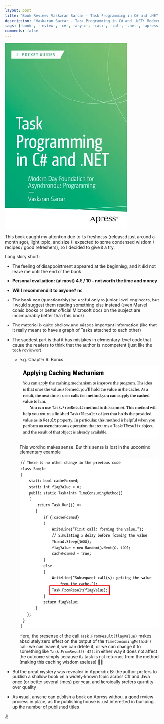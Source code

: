 ```yaml
---
layout: post
title: "Book Review: Vaskaran Sarcar - Task Programming in C# and .NET: Modern Day Foundation for Asynchronous Programming [2025]"
description: "Vaskaran Sarcar - Task Programming in C# and .NET: Modern Day Foundation for Asynchronous Programming [2025]. Score: 4.5 / 10 - not worth the time and money"
tags: ["book", "review", "c#", "async", "task", "tpl", ".net", "apress", "fail"]
comments: false
---
```


![Book Cover: Vaskaran Sarcar - Task Programming in C# and .NET: Modern Day Foundation for Asynchronous Programming [2025]](/content/img/2025-04-12-book-review-sarcar-task-programming-in-csharp-2025/sarcar-task-prog-csharp-2025.webp)

This book caught my attention due to its freshness (released just around a month ago), light topic, and size (I expected to some condensed wisdom / recipes / good refreshers), so I decided to give it a try.

Long story short:

- The feeling of disappointment appeared at the beginning, and it did not leave me until the end of the book

- **Personal evaluation: (at most) 4.5 / 10 - not worth the time and money**

- **Will I recommend it to anyone? no**

- The book can (questionably) be useful only to junior-level engineers, but I would suggest them reading something else instead (even Marvel comic books or better official Microsoft docs on the subject are incomparably better than this book) 

- The material is quite shallow and misses important information (like that it really means to have a graph of Tasks attached to each other)

- The saddest part is that it has mistakes in elementary-level code that cause the readers to think that the author is incompetent (just like the tech reviewer)

  - e.g. Chapter 6: Bonus

    ![Book page 144](/content/img/2025-04-12-book-review-sarcar-task-programming-in-csharp-2025/example-1-1.webp)

    This wording makes sense. But this sense is lost in the upcoming elementary example:

    ![Book page 145](/content/img/2025-04-12-book-review-sarcar-task-programming-in-csharp-2025/example-1-2.webp)

    Here, the presense of the call `Task.FromResult(flagValue)` makes absolutely zero effect on the output of the `TimeConsumingMethod()` call: we can leave it, we can delete it, or we can change it to something like `Task.FromResult(-42)`: in either way it does not affect the outcome simply because its task is not returned from the method (making this caching wisdom useless) :man_facepalming:

- But the great mystery was revealed in Appendix B: the author prefers to publish a shallow book on a widely-known topic across C# and Java once (or better several times) per year, and heroically prefers quantity over quality

- As usual, anyone can publish a book on Apress without a good review process in place, as the publishing house is just interested in bumping up the number of published titles

:v:
